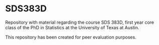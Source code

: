 # SDS383D
Repository with material regarding the course SDS 383D, first year core class of the PhD in Statistics at the University of Texas at Austin.

This repository has been created for peer evaluation purposes.
